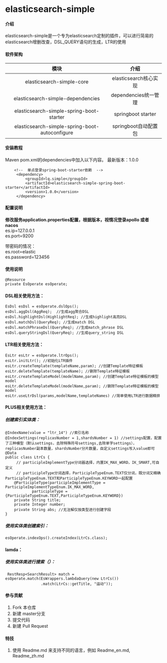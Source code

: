 # elasticsearch-simple

#### 介绍
elasticsearch-simple是一个专为elasticsearch定制的插件，可以进行简易的elasticsearch增删改查，DSL_QUERY语句的生成，LTR的使用
#### 软件架构
|                      模块                      |         介绍          |
| :--------------------------------------------: | :-------------------: |
|           elasticsearch-simple-core            | elasticsearch核心实现 |
|       elasticsearch-simple-dependencies        | dependencies统一管理  |
|    elasticsearch-simple-spring-boot-starter    |  springboot starter   |
| elasticsearch-simple-spring-boot-autoconfigure | springboot自动配置包  |

#### 安装教程

Maven
pom.xml的dependencies中加入以下内容。
最新版本：1.0.0
```
    <!--  单点登录spring-boot-starter依赖  -->
     <dependency>
         <groupId>lq.simple</groupId>
         <artifactId>elasticsearch-simple-spring-boot-starter</artifactId>
         <version>1.0.0</version>
     </dependency>
```

#### 配置说明
**修改服务application.properties配置，根据版本，视情况登录apollo 或者 nacos**   
es.ip=127.0.0.1  
es.port=9200  

带密码的情况：  
es.root=elastic  
es.password=123456  

#### 使用说明

```
@Resource
private EsOperate esOperate;
```

#### DSL相关使用方法：

```
EsDsl esDsl = esOperate.dslOps();
esDsl.aggDsl(AggReq);  //生成agg聚合DSL
esDsl.highlightDsl(HighlightReq); //生成highlight高亮DSL
esDsl.matchDsl(QueryReq); //生成match DSL
esDsl.matchPhraseDsl(QueryReq); //生成match_phrase DSL
esDsl.queryStringDsl(QueryReq); //生成query_string DSL
```

#### LTR相关使用方法：

```
EsLtr esLtr = esOperate.ltrOps();
esLtr.initLtr(); //初始化LTR插件
esLtr.createTemplate(templateName,param); //创建Template特征模板
esLtr.deleteTemplate(templateName); //删除Template特征模板
esLtr.createTemplateModel(modelName,param); //创建Template特征模板的模型model
esLtr.deleteTemplateModel(modelName,param); //删除Template特征模板的模型model
esLtr.useLtrDsl(params,modelName,templateNames) //简单使用LTR进行数据精排
```

#### PLUS相关使用方法：

##### 创建索引实体类：

```
@IndexName(value = "ltr_14") //索引名称
@IndexSettings(replicasNumber = 1,shardsNumber = 1) //settings配置，配置了三种模型（默认settings，去除特殊符号settings,去除单字settings），replicasNumber副本数量，shardsNumber分片数量，自定义settings写入value即可
@Data
public class LtrCs {
     // participleImplementType分词器选择，内置IK_MAX_WORD，IK_SMART,可自定义
     // participleType分词选择，ParticipleTypeEnum.TEXT仅分词，既分词又精确ParticipleTypeEnum.TEXT和ParticipleTypeEnum.KEYWORD一起配置
    @ParticipleType(participleImplementType = ParticipleImplementTypeEnum.IK_MAX_WORD,
            participleType = {ParticipleTypeEnum.TEXT,ParticipleTypeEnum.KEYWORD})
    private String title;
    private Integer number;
    private String abs; //无注解仅按类型进行创建字段
}
```

##### 使用实体类创建索引：

```
esOperate.indexOps().createIndex(LtrCs.class);
```

#### lamda：

##### 使用实体类进行搜索（）：

```
 RestResp<SearchResult> match = esOperate.match(EsWrappers.lambdaQuery(new LtrCs())
                .match(LtrCs::getTitle, "运动"));
```

#### 参与贡献

1.  Fork 本仓库
2.  新建 master分支
3.  提交代码
4.  新建 Pull Request


#### 特技

1.  使用 Readme.md 来支持不同的语言，例如 Readme\_en.md, Readme\_zh.md
